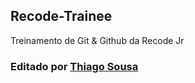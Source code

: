 ## Recode-Trainee
Treinamento de Git & Github da Recode Jr

### Editado por [Thiago Sousa](https://github.com/ThiagoSousa81)
